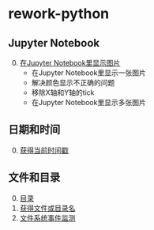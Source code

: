 # rework-python

## Jupyter Notebook
0. [在Jupyter Notebook里显示图片](jupyter_notebook/jupyter_notebook_show_image.ipynb)
    * 在Jupyter Notebook里显示一张图片
    * 解决颜色显示不正确的问题
    * 移除X轴和Y轴的tick
    * 在Jupyter Notebook里显示多张图片

## 日期和时间
0. [获得当前时间戳](date_time/get_current_timestamp.ipynb)

## 文件和目录
0. [目录](path/path.ipynb)
0. [获得文件或目录名](path/get_file_or_dir_name.ipynb)
0. [文件系统事件监测](path/watchdog_filesystem_events_monitoring.ipynb)
